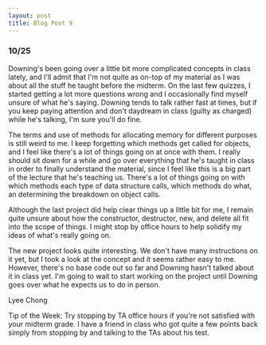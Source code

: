 ```yaml
---
layout: post
title: Blog Post 9
---
```


<h3>10/25</h3>

<p>Downing's been going over a little bit more complicated concepts in class lately, and I'll admit that I'm not quite as on-top of my
material as I was about all the stuff he taught before the midterm. On the last few quizzes, I started getting a lot more questions wrong 
and I occasionally find myself unsure of what he's saying. Downing tends to talk rather fast at times, but if you keep paying attention and
don't daydream in class (guilty as charged) while he's talking, I'm sure you'll do fine.</p>

<p>The terms and use of methods for allocating memory for different purposes is still weird to me. I keep forgetting which methods get called for objects,
and I feel like there's a lot of things going on at once with them. I really should sit down for a while and go over everything that he's taught
in class in order to finally understand the material, since I feel like this is a big part of the lecture that he's teaching us.
There's a lot of things going on with which methods each type of data structure calls, which methods do what, an determining the breakdown on object
calls.</p>

<p>Although the last project did help clear things up a little bit for me, I remain quite unsure about how the constructor, destructor, new, and delete all fit
into the scope of things. I might stop by office hours to help solidify my ideas of what's really going on.</p>

<p>The new project looks quite interesting. We don't have many instructions on it yet, but I took a look at the concept and it seems rather easy to me. However,
there's no base code out so far and Downing hasn't talked about it in class yet. I'm going to wait to start working on the project until Downing goes over what 
he expects us to do in person.</p>

Lyee Chong

<p>Tip of the Week: Try stopping by TA office hours if you're not satisfied with your midterm grade. I have a friend in class who got quite a few points back simply 
from stopping by and talking to the TAs about his test.</p>
